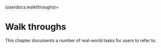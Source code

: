 (userdocs:walkthroughs)=
# Walk throughs

This chapter documents a number of real-world tasks for users to refer to.
